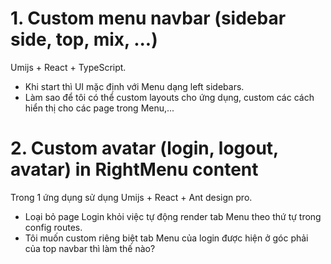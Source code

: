 # 1. Custom menu navbar (sidebar side, top, mix, ...)
Umijs + React + TypeScript.
- Khi start thì UI mặc định với Menu dạng left sidebars.
- Làm sao để tôi có thể custom layouts cho ứng dụng, custom các cách hiển thị cho các page trong Menu,...

# 2. Custom avatar (login, logout, avatar) in RightMenu content
Trong 1 ứng dụng sử dụng Umijs + React + Ant design pro.
- Loại bỏ page Login khỏi việc tự động render tab Menu theo thứ tự trong config routes.
- Tôi muốn custom riêng biệt tab Menu của login được hiện ở góc phải của top navbar thì làm thế nào?